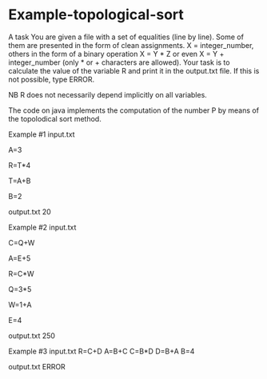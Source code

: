 # Example-topological-sort
A task
You are given a file with a set of equalities (line by line). Some of them are presented in the form of clean assignments. X = integer_number, others in the form of a binary operation X = Y * Z or even X = Y + integer_number (only * or + characters are allowed). Your task is to calculate the value of the variable R and print it in the output.txt file. If this is not possible, type ERROR.

NB R does not necessarily depend implicitly on all variables.

The code on java implements the computation of the number P by means of the topolodical sort method.


Example #1
input.txt

A=3

R=T*4 

T=A+B

B=2

output.txt
20

Example #2
input.txt

C=Q+W

A=E+5

R=C*W

Q=3*5

W=1+A

E=4

output.txt
250


Example #3
input.txt
R=C+D
A=B+C
C=B*D
D=B+A
B=4

output.txt
ERROR
